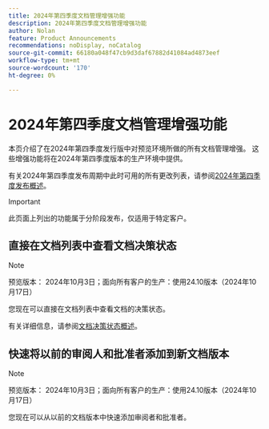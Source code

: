 ```yaml
---
title: 2024年第四季度文档管理增强功能
description: 2024年第四季度文档管理增强功能
author: Nolan
feature: Product Announcements
recommendations: noDisplay, noCatalog
source-git-commit: 66180a048f47cb9d3daf67882d41084ad4873eef
workflow-type: tm+mt
source-wordcount: '170'
ht-degree: 0%

---
```


# 2024年第四季度文档管理增强功能

本页介绍了在2024年第四季度发行版中对预览环境所做的所有文档管理增强。 这些增强功能将在2024年第四季度版本的生产环境中提供。

有关2024年第四季度发布周期中此时可用的所有更改列表，请参阅[2024年第四季度发布概述](/help/quicksilver/product-announcements/product-releases/24-q4-release-activity/24-q4-release-overview.md)。

>[!IMPORTANT]
>
>此页面上列出的功能属于分阶段发布，仅适用于特定客户。

## 直接在文档列表中查看文档决策状态

>[!NOTE]
>
>预览版本： 2024年10月3日；面向所有客户的生产：使用24.10版本（2024年10月17日）

您现在可以直接在文档列表中查看文档的决策状态。

有关详细信息，请参阅[文档决策状态概述](/help/quicksilver/review-and-approve-work/document-reviews-and-approvals/manage-document-approvals/document-approval-status.md)。

## 快速将以前的审阅人和批准者添加到新文档版本

>[!NOTE]
>
>预览版本： 2024年10月3日；面向所有客户的生产：使用24.10版本（2024年10月17日）

您现在可以从以前的文档版本中快速添加审阅者和批准者。

<!-- For more information, see [Upload a new document version and request an approval](/help/quicksilver/review-and-approve-work/document-reviews-and-approvals/manage-document-approvals/upload-new-doc-version.md). -->
